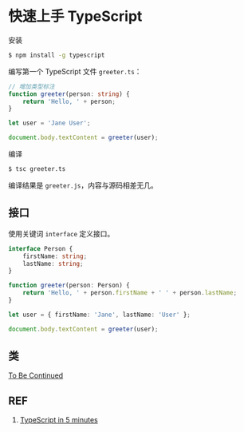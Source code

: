 # 快速上手 TypeScript

安装

```sh
$ npm install -g typescript
```

编写第一个 TypeScript 文件 `greeter.ts`：

```ts
// 增加类型标注
function greeter(person: string) {
    return 'Hello, ' + person;
}

let user = 'Jane User';

document.body.textContent = greeter(user);
```

编译

```sh
$ tsc greeter.ts
```

编译结果是 `greeter.js`，内容与源码相差无几。

## 接口

使用关键词 `interface` 定义接口。

```ts
interface Person {
    firstName: string;
    lastName: string;
}

function greeter(person: Person) {
    return 'Hello, ' + person.firstName + ' ' + person.lastName;
}

let user = { firstName: 'Jane', lastName: 'User' };

document.body.textContent = greeter(user);
```

## 类

[To Be Continued](https://www.typescriptlang.org/docs/handbook/typescript-in-5-minutes.html#classes)

## REF

1. [TypeScript in 5 minutes](https://www.typescriptlang.org/docs/handbook/typescript-in-5-minutes.html)